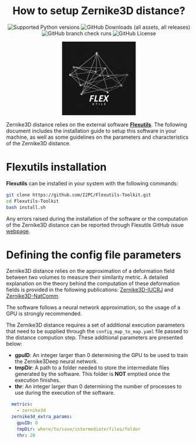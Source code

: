 <h1 align='center'>How to setup Zernike3D distance?</h1>

<p align="center">

<img alt="Supported Python versions" src="https://img.shields.io/badge/Supported_Python_Versions-3.8_%7C_3.9_%7C_3.10_%7C_3.11-blue">
<img alt="GitHub Downloads (all assets, all releases)" src="https://img.shields.io/github/downloads/flatironinstitute/Cryo-EM-Heterogeneity-Challenge-1/total">
<img alt="GitHub branch check runs" src="https://img.shields.io/github/check-runs/flatironinstitute/Cryo-EM-Heterogeneity-Challenge-1/main">
<img alt="GitHub License" src="https://img.shields.io/github/license/flatironinstitute/Cryo-EM-Heterogeneity-Challenge-1">

</p>

<p align="center">

<img alt="Flexutils" src="https://github.com/scipion-em/scipion-em-flexutils/raw/devel/flexutils/icon.png" width="200" height="200">

</p>



Zernike3D distance relies on the external software **[Flexutils](https://github.com/I2PC/Flexutils-Toolkit)**. The following document includes the installation guide to setup this software in your machine, as well as some guidelines on the parameters and characteristics of the Zernike3D distance.

# Flexutils installation
**Flexutils** can be installed in your system with the following commands:

```bash
git clone https://github.com/I2PC/Flexutils-Toolkit.git
cd Flexutils-Toolkit
bash install.sh
```

Any errors raised during the installation of the software or the computation of the Zernike3D distance can be reported through Flexutils GitHub issue [webpage](https://github.com/I2PC/Flexutils-Toolkit/issues).

# Defining the config file parameters
Zernike3D distance relies on the approximation of a deformation field between two volumes to measure their similarity metric. A detailed explanation on the theory behind the computation of these deformation fields is provided in the following publications: [Zernike3D-IUCRJ](https://journals.iucr.org/m/issues/2021/06/00/eh5012/) and [Zernike3D-NatComm](https://www.nature.com/articles/s41467-023-35791-y).

The software follows a neural network approximation, so the usage of a GPU is strongly recommended.

The Zernike3D distance requires a set of additional execution parameters that need to be supplied through the `config_map_to_map.yaml` file passed to the distance compution step. These additional parameters are presented below:

- **gpuID**: An integer larger than 0 determining the GPU to be used to train the Zernike3Deep neural network.
- **tmpDir**: A path to a folder needed to store the intermediate files generated by the software. This folder is **NOT** emptied once the execution finishes.
- **thr**: An integer larger than 0 determining the number of processes to use during the execution of the software.

```yaml
  metrics:
    - zernike3d
  zernike3d_extra_params:
    gpuID: 0
    tmpDir: where/to/save/intermediate/files/folder
    thr: 20
```
